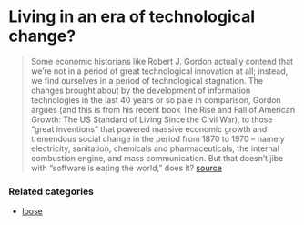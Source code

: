 # Living in an era of technological change?

 

> Some economic historians like Robert J. Gordon actually contend that we’re not in a period of great technological innovation at all; instead, we find ourselves in a period of technological stagnation. The changes brought about by the development of information technologies in the last 40 years or so pale in comparison, Gordon argues (and this is from his recent book The Rise and Fall of American Growth: The US Standard of Living Since the Civil War), to those “great inventions” that powered massive economic growth and tremendous social change in the period from 1870 to 1970 – namely electricity, sanitation, chemicals and pharmaceuticals, the internal combustion engine, and mass communication. But that doesn’t jibe with “software is eating the world,” does it? [source](http://hackeducation.com/2016/11/02/futures)

### Related categories

- [loose](../loose)
